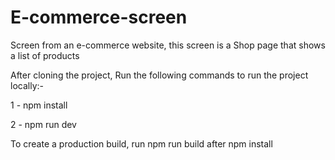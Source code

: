 # E-commerce-screen
Screen from an e-commerce website, this screen is a Shop page that shows a list of products

After cloning the project, Run the following commands to run the project locally:-

1 - npm install

2 - npm run dev

To create a production build, run npm run build after npm install